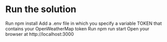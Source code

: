 # Run the solution
Run npm install
Add a .env file in which you specify a variable TOKEN that contains your OpenWeatherMap token
Run npm run start
Open your browser at http://localhost:3000
